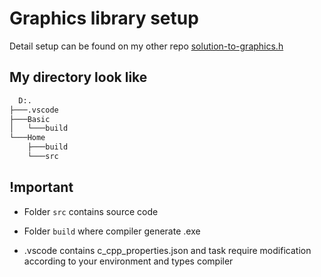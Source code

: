 # Graphics library setup 

Detail setup can be found on my other repo [solution-to-graphics.h](https://github.com/ullaskunder3/Solution-to-graphics.h)

## My directory look like

```cmd
  D:.
├───.vscode
├───Basic
│   └───build
└───Home
    ├───build
    └───src
```

## !mportant

- Folder `src` contains source code

- Folder `build` where compiler generate .exe

- .vscode contains c_cpp_properties.json and task require modification according to your environment and types compiler
